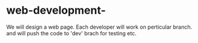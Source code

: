 # web-development-
We will design a web page. 
Each developer will work on perticular branch.
and will push the code to 'dev' brach for testing etc.
